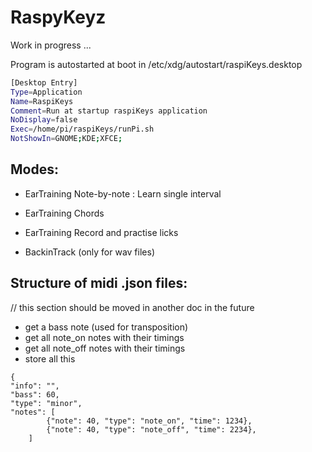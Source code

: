 # RaspyKeyz

Work in progress ...

Program is autostarted at boot in /etc/xdg/autostart/raspiKeys.desktop

```sh
[Desktop Entry]
Type=Application
Name=RaspiKeys
Comment=Run at startup raspiKeys application
NoDisplay=false
Exec=/home/pi/raspiKeys/runPi.sh
NotShowIn=GNOME;KDE;XFCE;
```


## Modes:

- EarTraining Note-by-note : Learn single interval
- EarTraining Chords
- EarTraining Record and practise licks

- BackinTrack (only for wav files)


## Structure of midi .json files:

// this section should be moved in another doc in the future
- get a bass note (used for transposition)
- get all note_on notes with their timings
- get all note_off notes with their timings
- store all this


```
{
"info": "",
"bass": 60,
"type": "minor",
"notes": [
		{"note": 40, "type": "note_on", "time": 1234},
		{"note": 40, "type": "note_off", "time": 2234},
	]

```
